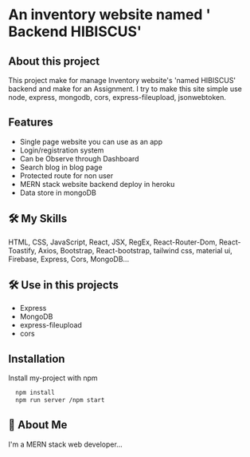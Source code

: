 
# An inventory website named ' Backend HIBISCUS'


## About this project

This project make for manage Inventory website's 'named HIBISCUS' backend and make for an Assignment. I try to make this site simple use node, express, mongodb, cors, express-fileupload, jsonwebtoken.

## Features

- Single page website you can use as an app
- Login/registration system
- Can be Observe through Dashboard
- Search blog in blog page
- Protected route for non user
- MERN stack website backend deploy in heroku
- Data store in mongoDB


## 🛠 My Skills
HTML, CSS, JavaScript, React, JSX, RegEx, React-Router-Dom, React-Toastify, Axios, Bootstrap, React-bootstrap, tailwind css, material ui, Firebase, Express, Cors, MongoDB...

## 🛠 Use in this projects

- Express
- MongoDB 
- express-fileupload
- cors 


## Installation

Install my-project with npm

```bash
  npm install
  npm run server /npm start
```
    
## 🚀 About Me
I'm a MERN stack web developer...

